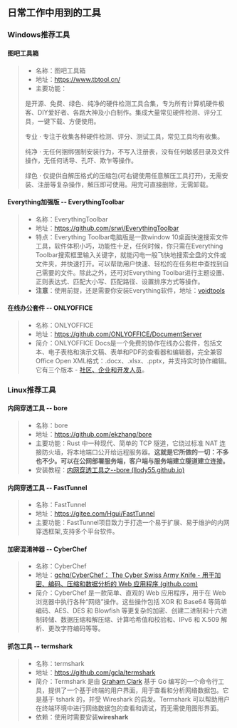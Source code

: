 ## 日常工作中用到的工具

### Windows推荐工具

#### 图吧工具箱

> * 名称：图吧工具箱
> * 地址：https://www.tbtool.cn/
> * 主要功能：
>
> 是开源、免费、绿色、纯净的硬件检测工具合集，专为所有计算机硬件极客、DIY爱好者、各路大神及小白制作。集成大量常见硬件检测、评分工具，一键下载、方便使用。
>
> 专业 · 专注于收集各种硬件检测、评分、测试工具，常见工具均有收集。
>
> 纯净 · 无任何捆绑强制安装行为，不写入注册表，没有任何敏感目录及文件操作，无任何诱导、孔吓、欺乍等操作。
>
> 绿色 · 仅提供自解压格式的压缩包(可右键使用任意解压工具打开)，无需安装、注册等复杂操作，解压即可使用。用完可直接删除，无需卸载。

#### Everything加强版 -- EverythingToolbar

> * 名称：EverythingToolbar
> * 地址：https://github.com/srwi/EverythingToolbar
> * 特点：Everything Toolbar电脑版是一款window 10桌面快速搜索文件工具，软件体积小巧，功能性十足，任何时候，你只需在Everything Toolbar搜索框里输入关键字，就能闪电一般飞快地搜索全盘的文件或文件夹，并快速打开。可以帮助用户快速、轻松的在任务栏中查找到自己需要的文件。除此之外，还可对Everything Toolbar进行主题设置、正则表达式、匹配大小写、匹配路径、设置排序方式等操作。
> * **注意**：使用前提，还是需要你安装Everything软件，地址：[voidtools](https://www.voidtools.com/zh-cn/)

#### 在线办公套件 -- ONLYOFFICE

> * 名称：ONLYOFFICE
> * 地址：https://github.com/ONLYOFFICE/DocumentServer
> * 简介：ONLYOFFICE Docs是一个免费的协作在线办公套件，包括文本、电子表格和演示文稿、表单和PDF的查看器和编辑器，完全兼容Office Open XML格式：.docx、.xlsx、.pptx，并支持实时协作编辑。它有三个版本 - [社区、企业和开发人员](https://github.com/ONLYOFFICE/DocumentServer#onlyoffice-docs-editions)。

### Linux推荐工具

#### 内网穿透工具 -- bore

> * 名称：bore
> * 地址：https://github.com/ekzhang/bore
> * 主要功能：Rust 中一种现代、简单的 TCP 隧道，它绕过标准 NAT 连接防火墙，将本地端口公开给远程服务器。**这就是它所做的一切：不多也不少。可以在公网部署服务端，客户端与服务端建立隧道建立连接。**
> * 安装教程：[内网穿透工具之--bore (llody55.github.io)](https://llody55.github.io/ullody-doc/#/Linux/%E5%86%85%E7%BD%91%E7%A9%BF%E9%80%8F%E5%B7%A5%E5%85%B7%E4%B9%8B--bore)

#### 内网穿透工具 -- FastTunnel

> * 名称：FastTunnel
> * 地址：https://gitee.com/Hgui/FastTunnel
> * 主要功能：FastTunnel项目致力于打造一个易于扩展、易于维护的内网穿透框架,支持多个平台软件。

#### 加密混淆神器 -- CyberChef

> * 名称：CyberChef
> * 地址：[gchq/CyberChef： The Cyber Swiss Army Knife - 用于加密、编码、压缩和数据分析的 Web 应用程序 (github.com)](https://github.com/gchq/CyberChef)
> * 简介：CyberChef 是一款简单、直观的 Web 应用程序，用于在 Web 浏览器中执行各种“网络”操作。这些操作包括 XOR 和 Base64 等简单编码、AES、DES 和 Blowfish 等更复杂的加密、创建二进制和十六进制转储、数据压缩和解压缩、计算哈希值和校验和、IPv6 和 X.509 解析、更改字符编码等等。

#### 抓包工具 -- termshark

> * 名称：termshark
> * 地址：https://github.com/gcla/termshark
> * 简介：Termshark 是由 [Graham Clark](https://github.com/gcla) 基于 Go 编写的一个命令行工具，提供了一个基于终端的用户界面，用于查看和分析网络数据包。它是基于 tshark 的，并受 Wireshark 的启发。Termshark 可以帮助用户在终端环境中进行网络数据包的查看和调试，而无需使用图形界面。
> * 依赖：使用时需要安装**wireshark**

